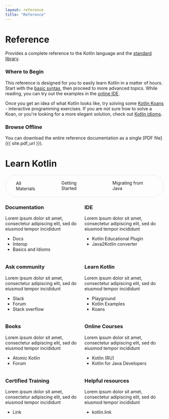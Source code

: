 ```yaml
---
layout: reference
title: "Reference"
---
```


# Reference

Provides a complete reference to the Kotlin language and the [standard library](/api/latest/jvm/stdlib/index.html).

### Where to Begin

This reference is designed for you to easily learn Kotlin in a matter of hours.
Start with the [basic syntax](basic-syntax.html), then proceed to more advanced topics.
While reading, you can try out the examples in the [online IDE](https://play.kotlinlang.org).

Once you get an idea of what Kotlin looks like, try solving some [Kotlin Koans](/docs/tutorials/koans.html) - interactive programming exercises.
If you are not sure how to solve a Koan, or you're looking for a more elegant solution, check out [Kotlin idioms](idioms.html).


### Browse Offline
You can download the entire reference documentation as a single [PDF file]({{ site.pdf_url }}).

# **Learn Kotlin**
<div style="display: inline-flex; border: 1px solid rgb(229, 229, 229); border-radius: 40px;" >
 <div id="material" style="padding: 1rem 2rem;border-radius: 40px; border: 1px solid transparent;" >All Materials</div>
 <div id="start" style="padding: 1rem 2rem;border-radius: 40px;">Getting Started</div>
 <div id="migrate" style="padding: 1rem 2rem;border-radius: 40px;">Migrating from Java</div>
</div>
<div style="display:grid; grid-template-columns: 1fr 1fr;">
    <div >
        <h3 style="font-weight: bold">Documentation</h3>
        <p>Lorem ipsum dolor sit amet, consectetur adipiscing elit, sed do eiusmod tempor incididunt</p>
        <ul>
            <li class="migrate" > <a style="text-decoration: none;">Docs</a> </li>
            <li class="migrate"> <a style="text-decoration: none;">Interop</a>  </li>
            <li class="migrate start"> <a style="text-decoration: none;">Basics and Idioms</a> </li>
        </ul>
    </div>
     <div >
         <h3 style="font-weight: bold">IDE</h3>
         <p>Lorem ipsum dolor sit amet, consectetur adipiscing elit, sed do eiusmod tempor incididunt</p>
         <ul>
             <li class="start"> <a style="text-decoration: none;">Kotlin Educational Plugin</a> </li>
             <li class="migrate start"> <a style="text-decoration: none;">Java2Kotlin converter</a>  </li>
         </ul>
     </div>
      <div >
          <h3 style="font-weight: bold">Ask community</h3>
          <p>Lorem ipsum dolor sit amet, consectetur adipiscing elit, sed do eiusmod tempor incididunt</p>
          <ul>
              <li class="start"> <a style="text-decoration: none;">Slack</a> </li>
              <li class="start"> <a style="text-decoration: none;">Forum</a>  </li>
              <li class="migrate"> <a style="text-decoration: none;">Stack overflow</a> </li>
          </ul>
      </div>
      <div >
          <h3 style="font-weight: bold">Learn Kotlin</h3>
          <p>Lorem ipsum dolor sit amet, consectetur adipiscing elit, sed do eiusmod tempor incididunt</p>
          <ul>
              <li class="migrate"> <a style="text-decoration: none;">Playground</a> </li>
              <li class="migrate"> <a style="text-decoration: none;">Kotlin Examples</a>  </li>
              <li class="start"> <a style="text-decoration: none;">Koans</a> </li>
          </ul>
      </div>
      <div >
          <h3 style="font-weight: bold">Books</h3>
          <p>Lorem ipsum dolor sit amet, consectetur adipiscing elit, sed do eiusmod tempor incididunt</p>
          <ul>
              <li class="migrate"> <a style="text-decoration: none;">Atomic Kotlin</a> </li>
              <li class="start"> <a style="text-decoration: none;">Forum</a>  </li>
          </ul>
      </div>
      <div >
          <h3 style="font-weight: bold">Online Courses</h3>
          <p>Lorem ipsum dolor sit amet, consectetur adipiscing elit, sed do eiusmod tempor incididunt</p>
          <ul>
              <li class="migrate"> <a style="text-decoration: none;">Kotlin (RU)</a> </li>
              <li class="start"> <a style="text-decoration: none;">Kotlin for Java Developers</a>  </li>
          </ul>
      </div>
      <div >
          <h3 style="font-weight: bold">Certified Training</h3>
          <p>Lorem ipsum dolor sit amet, consectetur adipiscing elit, sed do eiusmod tempor incididunt</p>
          <ul>
              <li class="start migrate"> <a style="text-decoration: none;">Link</a></li>
          </ul>
      </div>
      <div >
          <h3 style="font-weight: bold">Helpful resources</h3>
          <p>Lorem ipsum dolor sit amet, consectetur adipiscing elit, sed do eiusmod tempor incididunt</p>
          <ul>
              <li class="start migrate"> <a style="text-decoration: none;">kotlin.link</a></li>
          </ul>
      </div>
            
</div>




<script>
window.addEventListener('load', function () {
    function switchDisplay(element, targetClass) {
        if (!element.classList.contains(targetClass)) {
            element.style.display = "none";
        } else {
            element.style.display = "list-item";
        }
    }

    const material = document.getElementById('material');
    const start = document.getElementById('start');
    const migrate = document.getElementById('migrate');
    const selectedBorder = '1px solid #5585B8';

    material.style.border = selectedBorder;

    const elements = Array.from(document.querySelectorAll(".start, .migrate"));
    material.addEventListener('click', function (event) {
        event.target.style.border = selectedBorder;
        [start, migrate].forEach(el => el.style.border = 'none');
        elements.forEach(el => {
            el.style.display = "list-item"
        })
    });

    start.addEventListener('click', function (event) {
        event.target.style.border = selectedBorder;
        [material, migrate].forEach(el => el.style.border = 'none');
        elements.forEach(el => switchDisplay(el, "start"));
    });

    migrate.addEventListener('click', function (event) {
        event.target.style.border = selectedBorder;
        [start, material].forEach(el => el.style.border = 'none');
        elements.forEach(el => switchDisplay(el, "migrate"));
    });
});
</script>


